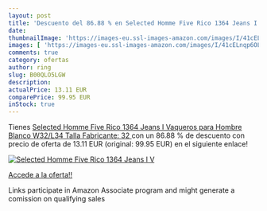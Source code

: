 ```yaml
---
layout: post
title: 'Descuento del 86.88 % en Selected Homme Five Rico 1364 Jeans I  V'
date: 
thumbnailImage: 'https://images-eu.ssl-images-amazon.com/images/I/41cELnqp6OL._SL200_.jpg'
images: [ 'https://images-eu.ssl-images-amazon.com/images/I/41cELnqp6OL._SL200_.jpg' ]
comments: true
category: ofertas
author: ring
slug: B00QLO5LGW
description:
actualPrice: 13.11 EUR
comparePrice: 99.95 EUR
inStock: true
---
```


Tienes [Selected Homme Five Rico 1364 Jeans I  Vaqueros para Hombre  Blanco  W32/L34  Talla Fabricante: 32 ](https://www.amazon.es/dp/B00QLO5LGW/?tag=tolees-21) con un 86.88 % de descuento con precio de oferta de 13.11 EUR (original: 99.95 EUR) en el siguiente enlace!

[![Selected Homme Five Rico 1364 Jeans I  V](https://images-eu.ssl-images-amazon.com/images/I/41cELnqp6OL._SL200_.jpg)](https://www.amazon.es/dp/B00QLO5LGW/?tag=tolees-21)

[Accede a la oferta!!](https://www.amazon.es/dp/B00QLO5LGW/?tag=tolees-21)

Links participate in Amazon Associate program and might generate a comission on qualifying sales


